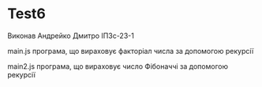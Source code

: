 # Test6
Виконав Андрейко Дмитро ІПЗс-23-1

main.js програма, що вираховує факторіал числа за допомогою рекурсії

main2.js програма, що вираховує число Фібоначчі за допомогою рекурсії
